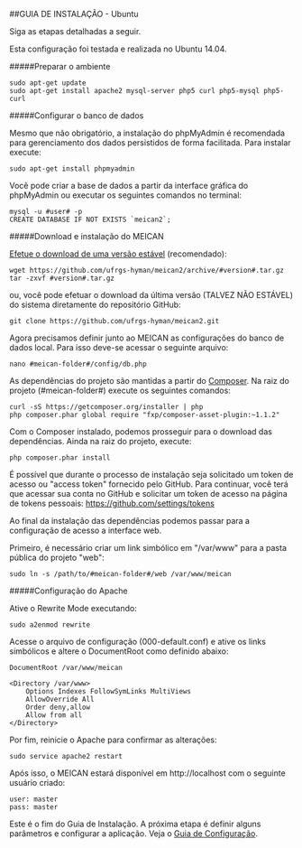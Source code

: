 ##GUIA DE INSTALAÇÃO - Ubuntu

Siga as etapas detalhadas a seguir.

Esta configuração foi testada e realizada no Ubuntu 14.04.

#####Preparar o ambiente

```
sudo apt-get update
sudo apt-get install apache2 mysql-server php5 curl php5-mysql php5-curl
```

#####Configurar o banco de dados

Mesmo que não obrigatório, a instalação do phpMyAdmin é recomendada para gerenciamento dos dados persistidos de forma facilitada. Para instalar execute:

```
sudo apt-get install phpmyadmin
```

Você pode criar a base de dados a partir da interface gráfica do phpMyAdmin ou executar os seguintes comandos no terminal:

```
mysql -u #user# -p
CREATE DATABASE IF NOT EXISTS `meican2`;
```

#####Download e instalação do MEICAN

[Efetue o download de uma versão estável](https://github.com/ufrgs-hyman/meican2/releases) (recomendado):

```
wget https://github.com/ufrgs-hyman/meican2/archive/#version#.tar.gz
tar -zxvf #version#.tar.gz
```

ou, você pode efetuar o download da última versão (TALVEZ NÃO ESTÁVEL) do sistema diretamente do repositório GitHub:

```
git clone https://github.com/ufrgs-hyman/meican2.git
```

Agora precisamos definir junto ao MEICAN as configurações do banco de dados local. Para isso deve-se acessar o seguinte arquivo:

```
nano #meican-folder#/config/db.php
```

As dependências do projeto são mantidas a partir do [Composer](https://getcomposer.org). Na raiz do projeto (#meican-folder#) execute os seguintes comandos: 

```
curl -sS https://getcomposer.org/installer | php
php composer.phar global require "fxp/composer-asset-plugin:~1.1.2"
```

Com o Composer instalado, podemos prosseguir para o download das dependências. Ainda na raiz do projeto, execute:

```
php composer.phar install
```

É possível que durante o processo de instalação seja solicitado um token de acesso ou "access token" fornecido pelo GitHub. Para continuar, você terá que acessar sua conta no GitHub e solicitar um token de acesso na página de tokens pessoais: https://github.com/settings/tokens

Ao final da instalação das dependências podemos passar para a configuração de acesso a interface web.

Primeiro, é necessário criar um link simbólico em "/var/www" para a pasta pública do projeto "web":

```
sudo ln -s /path/to/#meican-folder#/web /var/www/meican
```

#####Configuração do Apache

Ative o Rewrite Mode executando:

```
sudo a2enmod rewrite
```

Acesse o arquivo de configuração (000-default.conf) e ative os links simbólicos e altere o DocumentRoot como definido abaixo:

```
DocumentRoot /var/www/meican

<Directory /var/www>
    Options Indexes FollowSymLinks MultiViews
    AllowOverride All
    Order deny,allow
    Allow from all
</Directory>
```

Por fim, reinicie o Apache para confirmar as alterações:

```
sudo service apache2 restart
```

Após isso, o MEICAN estará disponível em http://localhost com o seguinte usuário criado:

```
user: master
pass: master
```

Este é o fim do Guia de Instalação. A próxima etapa é definir alguns parâmetros e configurar a aplicação. Veja o [Guia de Configuração](https://github.com/ufrgs-hyman/meican2/blob/master/docs/guide-pt-BR/configuration.md).
